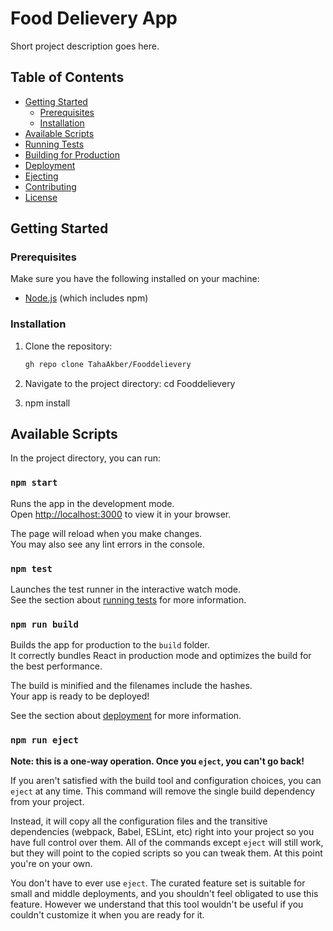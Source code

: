 # Food Delievery App

Short project description goes here.

## Table of Contents

- [Getting Started](#getting-started)
  - [Prerequisites](#prerequisites)
  - [Installation](#installation)
- [Available Scripts](#available-scripts)
- [Running Tests](#running-tests)
- [Building for Production](#building-for-production)
- [Deployment](#deployment)
- [Ejecting](#ejecting)
- [Contributing](#contributing)
- [License](#license)

## Getting Started

### Prerequisites

Make sure you have the following installed on your machine:

- [Node.js](https://nodejs.org/) (which includes npm)

### Installation

1. Clone the repository:

   ```bash
   gh repo clone TahaAkber/Fooddelievery

2. Navigate to the project directory:
  cd Fooddelievery
3. npm install

## Available Scripts

In the project directory, you can run:

### `npm start`

Runs the app in the development mode.\
Open [http://localhost:3000](http://localhost:3000) to view it in your browser.

The page will reload when you make changes.\
You may also see any lint errors in the console.

### `npm test`

Launches the test runner in the interactive watch mode.\
See the section about [running tests](https://facebook.github.io/create-react-app/docs/running-tests) for more information.

### `npm run build`

Builds the app for production to the `build` folder.\
It correctly bundles React in production mode and optimizes the build for the best performance.

The build is minified and the filenames include the hashes.\
Your app is ready to be deployed!

See the section about [deployment](https://facebook.github.io/create-react-app/docs/deployment) for more information.

### `npm run eject`

**Note: this is a one-way operation. Once you `eject`, you can't go back!**

If you aren't satisfied with the build tool and configuration choices, you can `eject` at any time. This command will remove the single build dependency from your project.

Instead, it will copy all the configuration files and the transitive dependencies (webpack, Babel, ESLint, etc) right into your project so you have full control over them. All of the commands except `eject` will still work, but they will point to the copied scripts so you can tweak them. At this point you're on your own.

You don't have to ever use `eject`. The curated feature set is suitable for small and middle deployments, and you shouldn't feel obligated to use this feature. However we understand that this tool wouldn't be useful if you couldn't customize it when you are ready for it.
